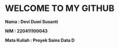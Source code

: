 # WELCOME TO MY GITHUB

**Nama : Devi Duwi Susanti**

**NIM : 220411100043**

**Mata Kuliah : Proyek Sains Data D**


<!-- This is a small sample book to give you a feel for how book content is
structured.
It shows off a few of the major file types, as well as some sample content.
It does not go in-depth into any particular topic - check out [the Jupyter Book documentation](https://jupyterbook.org) for more information. -->

<!-- Check out the content pages bundled with this sample book to see more. -->

```{tableofcontents}
```
